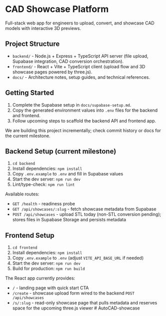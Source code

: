 ﻿# CAD Showcase Platform

Full-stack web app for engineers to upload, convert, and showcase CAD models with interactive 3D previews.

## Project Structure

- `backend/` - Node.js + Express + TypeScript API server (file upload, Supabase integration, CAD conversion orchestration).
- `frontend/` - React + Vite + TypeScript client (upload flow and 3D showcase pages powered by three.js).
- `docs/` - Architecture notes, setup guides, and technical references.

## Getting Started

1. Complete the Supabase setup in `docs/supabase-setup.md`.
2. Copy the generated environment values into `.env` files for the backend and frontend.
3. Follow upcoming steps to scaffold the backend API and frontend app.

We are building this project incrementally; check commit history or docs for the current milestone.

## Backend Setup (current milestone)

1. `cd backend`
2. Install dependencies: `npm install`
3. Copy `.env.example` to `.env` and fill in Supabase values
4. Start the dev server: `npm run dev`
5. Lint/type-check: `npm run lint`

Available routes:
- `GET /health` - readiness probe
- `GET /api/showcases/:slug` - fetch showcase metadata from Supabase
- `POST /api/showcases` - upload STL today (non-STL conversion pending); stores files in Supabase Storage and persists metadata

## Frontend Setup

1. `cd frontend`
2. Install dependencies: `npm install`
3. Copy `.env.example` to `.env` (adjust `VITE_API_BASE_URL` if needed)
4. Start the dev server: `npm run dev`
5. Build for production: `npm run build`

The React app currently provides:
- `/` - landing page with quick start CTA
- `/create` - showcase upload form wired to the backend `POST /api/showcases`
- `/s/:slug` - read-only showcase page that pulls metadata and reserves space for the upcoming three.js viewer
#   A u t o C A D - s h o w c a s e  
 